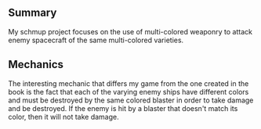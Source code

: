 ## Summary
My schmup project focuses on the use of multi-colored weaponry to attack enemy spacecraft of the same multi-colored varieties.

## Mechanics
The interesting mechanic that differs my game from the one created in the book is the fact that each of the varying enemy ships have different colors and must be destroyed by the same colored blaster in order to take damage and be destroyed. If the enemy is hit by a blaster that doesn't match its color, then it will not take damage.